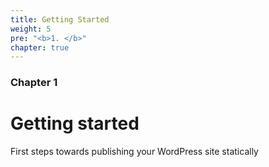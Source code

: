 ```yaml
---
title: Getting Started
weight: 5
pre: "<b>1. </b>"
chapter: true
---
```


### Chapter 1

# Getting started

First steps towards publishing your WordPress site statically
